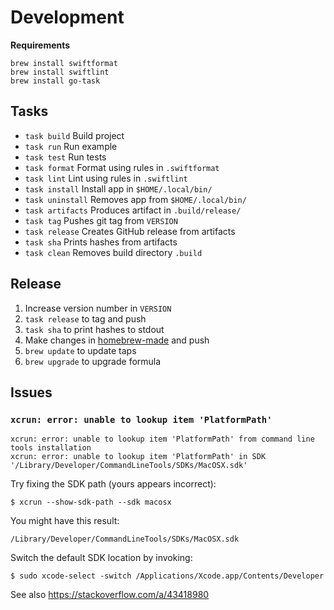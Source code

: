 # Development

**Requirements**

```
brew install swiftformat
brew install swiftlint
brew install go-task
```

## Tasks

- `task build` Build project
- `task run` Run example
- `task test` Run tests
- `task format` Format using rules in `.swiftformat`
- `task lint` Lint using rules in `.swiftlint`
- `task install` Install app in `$HOME/.local/bin/`
- `task uninstall` Removes app from `$HOME/.local/bin/`
- `task artifacts` Produces artifact in `.build/release/`
- `task tag` Pushes git tag from `VERSION`
- `task release` Creates GitHub release from artifacts
- `task sha` Prints hashes from artifacts
- `task clean` Removes build directory `.build`

## Release

1. Increase version number in `VERSION`
2. `task release` to tag and push
3. `task sha` to print hashes to stdout
4. Make changes in [homebrew-made](https://github.com/oschrenk/homebrew-made) and push
5. `brew update` to update taps
6. `brew upgrade` to upgrade formula

## Issues

### `xcrun: error: unable to lookup item 'PlatformPath'`

```
xcrun: error: unable to lookup item 'PlatformPath' from command line tools installation
xcrun: error: unable to lookup item 'PlatformPath' in SDK '/Library/Developer/CommandLineTools/SDKs/MacOSX.sdk'
```

Try fixing the SDK path (yours appears incorrect):

`$ xcrun --show-sdk-path --sdk macosx`

You might have this result:

`/Library/Developer/CommandLineTools/SDKs/MacOSX.sdk`

Switch the default SDK location by invoking:

`$ sudo xcode-select -switch /Applications/Xcode.app/Contents/Developer`

See also https://stackoverflow.com/a/43418980
